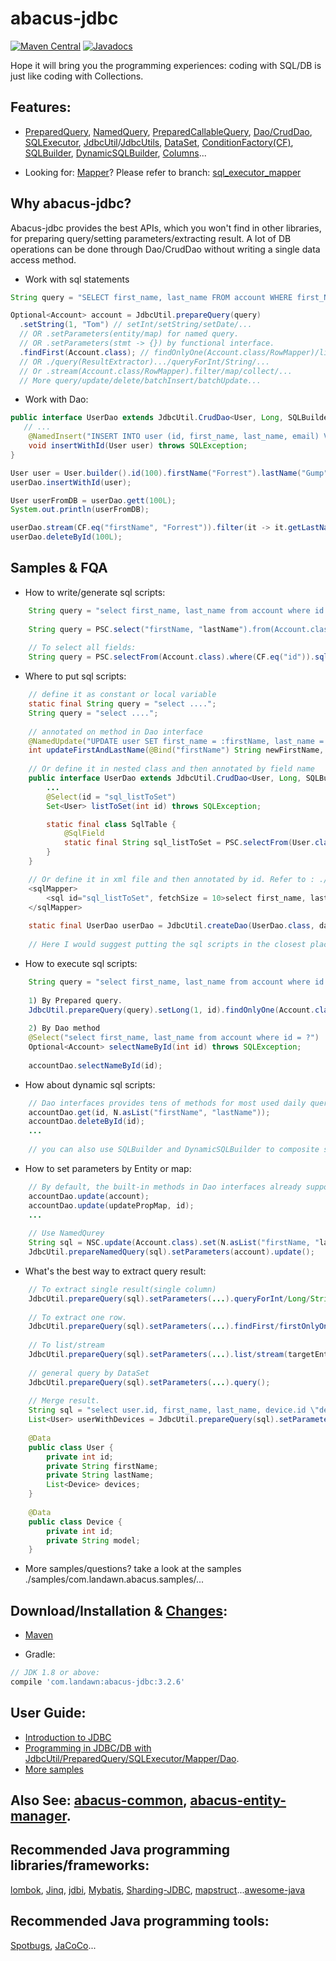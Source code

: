 # abacus-jdbc

[![Maven Central](https://img.shields.io/maven-central/v/com.landawn/abacus-jdbc.svg)](https://maven-badges.herokuapp.com/maven-central/com.landawn/abacus-jdbc/)
[![Javadocs](https://img.shields.io/badge/javadoc-3.2.6-brightgreen.svg)](https://www.javadoc.io/doc/com.landawn/abacus-jdbc/3.2.6/index.html)

Hope it will bring you the programming experiences: coding with SQL/DB is just like coding with Collections.

## Features:



*  [PreparedQuery](https://htmlpreview.github.io/?https://github.com/landawn/abacus-jdbc/blob/master/docs/PreparedQuery_view.html), 
[NamedQuery](https://htmlpreview.github.io/?https://github.com/landawn/abacus-jdbc/blob/master/docs/NamedQuery_view.html), 
[PreparedCallableQuery](https://htmlpreview.github.io/?https://github.com/landawn/abacus-jdbc/blob/master/docs/PreparedCallableQuery_view.html), 
[Dao/CrudDao](https://htmlpreview.github.io/?https://github.com/landawn/abacus-jdbc/blob/master/docs/Dao_view.html), 
[SQLExecutor](https://htmlpreview.github.io/?https://github.com/landawn/abacus-jdbc/blob/master/docs/SQLExecutor_view.html), 
[JdbcUtil](https://htmlpreview.github.io/?https://github.com/landawn/abacus-jdbc/blob/master/docs/JdbcUtil_view.html)/[JdbcUtils](https://htmlpreview.github.io/?https://github.com/landawn/abacus-jdbc/blob/master/docs/JdbcUtils_view.html), 
[DataSet](https://htmlpreview.github.io/?https://github.com/landawn/abacus-jdbc/blob/master/docs/DataSet_view.html), 
[ConditionFactory(CF)](https://htmlpreview.github.io/?https://github.com/landawn/abacus-jdbc/blob/master/docs/ConditionFactory_view.html), 
[SQLBuilder](https://htmlpreview.github.io/?https://github.com/landawn/abacus-jdbc/blob/master/docs/SQLBuilder_view.html), 
[DynamicSQLBuilder](https://htmlpreview.github.io/?https://github.com/landawn/abacus-jdbc/blob/master/docs/DynamicSQLBuilder_view.html), 
[Columns](https://htmlpreview.github.io/?https://github.com/landawn/abacus-jdbc/blob/master/docs/Columns_view.html)...


* Looking for: [Mapper](https://htmlpreview.github.io/?https://github.com/landawn/abacus-jdbc/blob/master/docs/Mapper_view.html)? Please refer to branch: [sql_executor_mapper](https://github.com/landawn/abacus-jdbc/tree/sql_executor_mapper)


## Why abacus-jdbc?

Abacus-jdbc provides the best APIs, which you won't find in other libraries, for preparing query/setting parameters/extracting result. A lot of DB operations can be done through Dao/CrudDao without writing a single data access method.

* Work with sql statements
```java
String query = "SELECT first_name, last_name FROM account WHERE first_Name = ?";

Optional<Account> account = JdbcUtil.prepareQuery(query)
  .setString(1, "Tom") // setInt/setString/setDate/...
  // OR .setParameters(entity/map) for named query.
  // OR .setParameters(stmt -> {}) by functional interface.
  .findFirst(Account.class); // findOnlyOne(Account.class/RowMapper)/list/...
  // OR ./query(ResultExtractor).../queryForInt/String/...
  // Or .stream(Account.class/RowMapper).filter/map/collect/...
  // More query/update/delete/batchInsert/batchUpdate...
```

* Work with Dao:
```java
public interface UserDao extends JdbcUtil.CrudDao<User, Long, SQLBuilder.PSC, UserDao> {
   // ...
    @NamedInsert("INSERT INTO user (id, first_name, last_name, email) VALUES (:id, :firstName, :lastName, :email)")
    void insertWithId(User user) throws SQLException;
}

User user = User.builder().id(100).firstName("Forrest").lastName("Gump").email("123@email.com").build();
userDao.insertWithId(user);

User userFromDB = userDao.gett(100L);
System.out.println(userFromDB);

userDao.stream(CF.eq("firstName", "Forrest")).filter(it -> it.getLastName().equals("Gump"));
userDao.deleteById(100L);

```

## Samples & FQA
* How to write/generate sql scripts:

```java
    String query = "select first_name, last_name from account where id = ?"; // write by yourself.
    
    String query = PSC.select("firstName, "lastName").from(Account.class).where(CF.eq("id")).sql(); // use SQLBuilder
    
    // To select all fields:
    String query = PSC.selectFrom(Account.class).where(CF.eq("id")).sql();
```

* Where to put sql scripts:

```java
    // define it as constant or local variable
    static final String query = "select ....";
    String query = "select ....";
    
    // annotated on method in Dao interface
    @NamedUpdate("UPDATE user SET first_name = :firstName, last_name = :lastName WHERE id = :id")
    int updateFirstAndLastName(@Bind("firstName") String newFirstName, @Bind("lastName") String newLastName, @Bind("id") long id) throws SQLException;
    
    // Or define it in nested class and then annotated by field name
    public interface UserDao extends JdbcUtil.CrudDao<User, Long, SQLBuilder.PSC, UserDao>, JdbcUtil.JoinEntityHelper<User, SQLBuilder.PSC, UserDao> {
        ...
        @Select(id = "sql_listToSet")
        Set<User> listToSet(int id) throws SQLException;

        static final class SqlTable {
            @SqlField
            static final String sql_listToSet = PSC.selectFrom(User.class).where(CF.gt("id")).sql();
        }
    }

    // Or define it in xml file and then annotated by id. Refer to : ./schema/SQLMapper.xsd
    <sqlMapper>
        <sql id="sql_listToSet", fetchSize = 10>select first_name, last_name from user where id = ?</sql>
    </sqlMapper>
    
    static final UserDao userDao = JdbcUtil.createDao(UserDao.class, dataSource, sqlMapper);
    
    // Here I would suggest putting the sql scripts in the closest place where it will be executed.
```

* How to execute sql scripts:

```java
    String query = "select first_name, last_name from account where id = ?";
    
    1) By Prepared query.
    JdbcUtil.prepareQuery(query).setLong(1, id).findOnlyOne(Account.class); // or .findFirst/list/stream...
    
    2) By Dao method
    @Select("select first_name, last_name from account where id = ?")
    Optional<Account> selectNameById(int id) throws SQLException;
    
    accountDao.selectNameById(id);
```

* How about dynamic sql scripts:

```java
    // Dao interfaces provides tens of methods for most used daily query.
    accountDao.get(id, N.asList("firstName", "lastName"));
    accountDao.deleteById(id);
    ...
    
    // you can also use SQLBuilder and DynamicSQLBuilder to composite sql scripts.
```

* How to set parameters by Entity or map:

```java
    // By default, the built-in methods in Dao interfaces already support entity/Map parameters. 
    accountDao.update(account);
    accountDao.update(updatePropMap, id);
    ...
    
    // Use NamedQurey
    String sql = NSC.update(Account.class).set(N.asList("firstName, "lastName")).where(CF.eq("id")).sql();
    JdbcUtil.prepareNamedQuery(sql).setParameters(account).update();
```

* What's the best way to extract query result:

```java
    // To extract single result(single column)
    JdbcUtil.prepareQuery(sql).setParameters(...).queryForInt/Long/String/SingleResult/...  
    
    // To extract one row.
    JdbcUtil.prepareQuery(sql).setParameters(...).findFirst/firstOnlyOne(targetEntityClass/rowMapper/biRowMapper...);
    
    // To list/stream
    JdbcUtil.prepareQuery(sql).setParameters(...).list/stream(targetEntityClass/rowMapper/biRowMapper...);
    
    // general query by DataSet
    JdbcUtil.prepareQuery(sql).setParameters(...).query();
    
    // Merge result.
    String sql = "select user.id, first_name, last_name, device.id \"devices.id\", device.model \"devices.model\" from user left join device on user.id = device.user_id;
    List<User> userWithDevices = JdbcUtil.prepareQuery(sql).setParameters(...).query().toMergedEntities(User.class);
    
    @Data
    public class User {
    	private int id;
    	private String firstName;
    	private String lastName;
    	List<Device> devices;
    }
    
    @Data
    public class Device {
    	private int id;
    	private String model;
    }
```

* More samples/questions? 
    take a look at the samples ./samples/com.landawn.abacus.samples/...


## Download/Installation & [Changes](https://github.com/landawn/abacus-jdbc/blob/master/CHANGES.md):

* [Maven](http://search.maven.org/#search%7Cga%7C1%7Cg%3A%22com.landawn%22)

* Gradle:
```gradle
// JDK 1.8 or above:
compile 'com.landawn:abacus-jdbc:3.2.6'
```

## User Guide:
* [Introduction to JDBC](https://www.javacodegeeks.com/2015/02/jdbc-tutorial.html)
* [Programming in JDBC/DB with JdbcUtil/PreparedQuery/SQLExecutor/Mapper/Dao](https://github.com/landawn/abacus-jdbc/wiki/Programming-in-RDBMS-with-Jdbc,-PreparedQuery,-SQLExecutor,-Mapper-and-Dao).
* [More samples](https://github.com/landawn/abacus-jdbc/tree/master/samples/com/landawn/abacus/samples)

## Also See: [abacus-common](https://github.com/landawn/abacus-common), [abacus-entity-manager](https://github.com/landawn/abacus-entity-manager).

## Recommended Java programming libraries/frameworks:
[lombok](https://github.com/rzwitserloot/lombok), 
[Jinq](https://github.com/my2iu/Jinq), 
[jdbi](https://github.com/jdbi/jdbi), 
[Mybatis](https://github.com/mybatis/mybatis-3), 
[Sharding-JDBC](https://github.com/apache/incubator-shardingsphere),
[mapstruct](https://github.com/mapstruct/mapstruct)...[awesome-java](https://github.com/akullpp/awesome-java#database)


## Recommended Java programming tools:
[Spotbugs](https://github.com/spotbugs/spotbugs), [JaCoCo](https://www.eclemma.org/jacoco/)...
